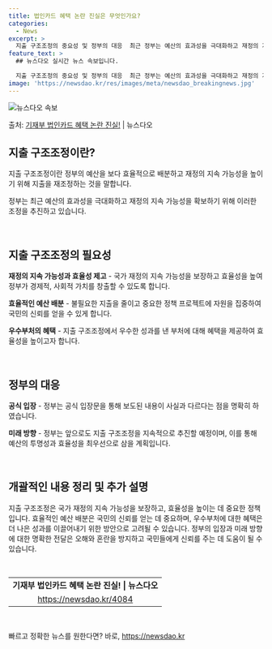 ```yaml
---
title: 법인카드 혜택 논란 진실은 무엇인가요?
categories:
  - News
excerpt: >
  지출 구조조정의 중요성 및 정부의 대응  최근 정부는 예산의 효과성을 극대화하고 재정의 지속 가능성을 높이기…
feature_text: >
  ## 뉴스다오 실시간 뉴스 속보입니다.

  지출 구조조정의 중요성 및 정부의 대응  최근 정부는 예산의 효과성을 극대화하고 재정의 지속 가능성을 높이기…
image: 'https://newsdao.kr/res/images/meta/newsdao_breakingnews.jpg'
---
```


![뉴스다오 속보](https://newsdao.kr/res/images/meta/newsdao_breakingnews.jpg)

<p>출처: <a href="https://newsdao.kr/4084" rel="dofollow">기재부 법인카드 혜택 논란 진실!</a> | 뉴스다오</p>

<h2 data-ke-size="size26">지출 구조조정이란?</h2>
<p data-ke-size="size16">지출 구조조정이란 정부의 예산을 보다 효율적으로 배분하고 재정의 지속 가능성을 높이기 위해 지출을 재조정하는 것을 말합니다.</p>
<p data-ke-size="size16">정부는 최근 예산의 효과성을 극대화하고 재정의 지속 가능성을 확보하기 위해 이러한 조정을 추진하고 있습니다.</p>
<p data-ke-size="size16">&nbsp;</p>

<h2 data-ke-size="size26">지출 구조조정의 필요성</h2>
<p data-ke-size="size16"><b>재정의 지속 가능성과 효율성 제고</b> - 국가 재정의 지속 가능성을 보장하고 효율성을 높여 정부가 경제적, 사회적 가치를 창출할 수 있도록 합니다.</p>
<p data-ke-size="size16"><b>효율적인 예산 배분</b> - 불필요한 지출을 줄이고 중요한 정책 프로젝트에 자원을 집중하여 국민의 신뢰를 얻을 수 있게 합니다.</p>
<p data-ke-size="size16"><b>우수부처의 혜택</b> - 지출 구조조정에서 우수한 성과를 낸 부처에 대해 혜택을 제공하여 효율성을 높이고자 합니다.</p>
<p data-ke-size="size16">&nbsp;</p>

<h2 data-ke-size="size26">정부의 대응</h2>
<p data-ke-size="size16"><b>공식 입장</b> - 정부는 공식 입장문을 통해 보도된 내용이 사실과 다르다는 점을 명확히 하였습니다.</p>
<p data-ke-size="size16"><b>미래 방향</b> - 정부는 앞으로도 지출 구조조정을 지속적으로 추진할 예정이며, 이를 통해 예산의 투명성과 효율성을 최우선으로 삼을 계획입니다.</p>
<p data-ke-size="size16">&nbsp;</p>

<h2 data-ke-size="size26">개괄적인 내용 정리 및 추가 설명</h2>
<p data-ke-size="size16">지출 구조조정은 국가 재정의 지속 가능성을 보장하고, 효율성을 높이는 데 중요한 정책입니다. 효율적인 예산 배분은 국민의 신뢰를 얻는 데 중요하며, 우수부처에 대한 혜택은 더 나은 성과를 이끌어내기 위한 방안으로 고려될 수 있습니다. 정부의 입장과 미래 방향에 대한 명확한 전달은 오해와 혼란을 방지하고 국민들에게 신뢰를 주는 데 도움이 될 수 있습니다.</p>
<p data-ke-size="size16">&nbsp;</p>

<table>
<tbody>
<tr>
<td style="text-align: center; height: 17px;"><b>기재부 법인카드 혜택 논란 진실! | 뉴스다오</b></td>
</tr>
<tr>
<td style="text-align: center; height: 17px;"><a href="https://newsdao.kr/4084">https://newsdao.kr/4084</a></td>
</tr>
</tbody>
</table>
<p data-ke-size="size16">&nbsp;</p> 

빠르고 정확한 뉴스를 원한다면? 바로, <a href="https://newsdao.kr" rel="dofollow">https://newsdao.kr</a>


